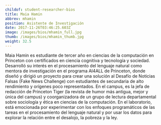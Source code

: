 ```yaml
---
childof: student-researcher-bios
title: Maia Hamin
abbrev: mhamin
position: Asistente de Investigación
date: 2017-11-26T03:46:25.603Z
image: /images/bios/mhamin_full.jpg
thumb: /images/bios/mhamin_thumb.jpg
weight: 32.5
---
```

Maia Hamin es estudiante de tercer año en ciencias de la computación en Princeton con certificados en ciencia cognitiva y tecnología y sociedad. Desarrolló su interés en el procesamiento del lenguaje natural como mentora de investigación en el programa AI4ALL de Princeton, donde diseñó y dirigió un proyecto para crear una solución al Desafío de Noticias Falsas (Fake News Challenge) con estudiantes de secundaria de alto rendimiento y orígenes poco representados. En el campus, es la jefa de redacción de Princeton Tiger (la revista de humor más antigua, mejor y única del campus) y coorganizadora de un grupo de lectura departamental sobre sociología y ética en ciencias de la computación. En el laboratorio, está emocionada por experimentar con los enfoques programáticos de las tareas en el procesamiento del lenguaje natural y por usar los datos para explorar la relación entre el desalojo, la pobreza y la ley.